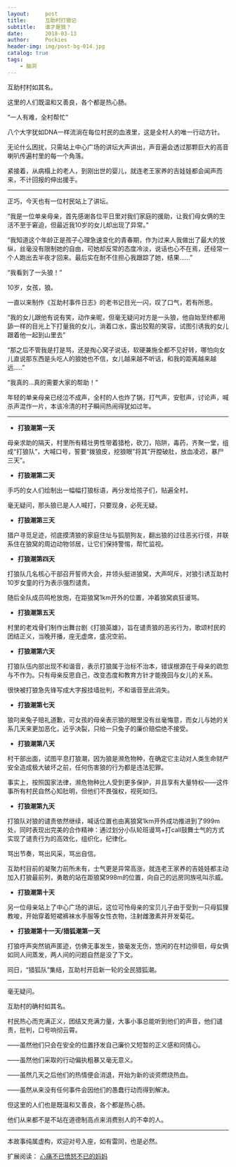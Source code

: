 ```yaml
---
layout:     post
title:      互助村打狼记
subtitle:   谁才是狼？
date:       2018-03-13
author:     Pockies
header-img: img/post-bg-014.jpg
catalog: true
tags:
    - 脑洞
---
```


互助村村如其名。

这里的人们既温和又善良，各个都是热心肠。

“一人有难，全村帮忙”

八个大字犹如DNA一样流淌在每位村民的血液里，这是全村人的唯一行动方针。

无论什么困扰，只需站上中心广场的讲坛大声讲出，声音遍会透过那颗巨大的高音喇叭传遍村里的每一个角落。

紧接着，从病榻上的老人，到刚出世的婴儿，就连老王家养的吉娃娃都会闻声而来，不计回报的伸出援手。

---

正巧，今天也有一位村民站上了讲坛。

“我是一位单亲母亲，首先感谢各位平日里对我们家庭的援助，让我们母女俩的生活不至于窘迫，但最近我10岁的女儿却出现了异常。”

“我知道这个年龄正是孩子心理急速变化的青春期，作为过来人我做出了最大的放纵，丝毫没有限制她的自由，可她却反常的态度冷淡，说话也心不在焉，还经常一个人跑出去半夜才回来。最后实在耐不住担心我跟踪了她，结果......”

“我看到了一头狼！”

10岁，女孩，狼。

一直以来制作《互助村事件日志》的老书记目光一闪，叹了口气，若有所思。

“我的女儿跟他有说有笑，动作亲昵，但毫无疑问对方是一头狼，他自始至终都用舔一样的目光上下打量我的女儿，淌着口水，露出狡黠的笑容，试图引诱我的女儿跟着他一起到山里去”

“那之后不管我是打是骂，还是掏心窝子说话，软硬兼施全都不见好转，哪怕向女儿直说那东西是头吃人的狼她也不信，女儿越来越不听话，和我的距离越来越远.....”

“我真的...真的需要大家的帮助！”

年轻的单亲母亲已经泣不成声，全村的人也炸了锅，打气声，安慰声，讨论声，喊杀声混作一片，本该冷清的村子瞬间热闹得犹如过年。

---

- **打狼潮第一天**

母亲求助的隔天，村里所有精壮男性带着猎枪，砍刀，陷阱，毒药，齐聚一堂，组成“打狼队”，大喊口号，誓要“拨狼皮，挖狼眼”将其“开膛破肚，放血凌迟，暴尸三天”。

- **打狼潮第二天**

手巧的女人们绘制出一幅幅打狼标语，再分发给孩子们，贴遍全村。

毫无疑问，那头狼已是人人喊打，只要现身，必死无疑。

- **打狼潮第三天**

猎户寻觅足迹，彻底摸清狼的家庭住址与狐朋狗友，翻出狼的过往恶劣行径，并联系住在狼窝的周边动物邻居，让它们保持警惕，帮忙监视。

- **打狼潮第四天**

打狼队几名核心干部召开誓师大会，并领头挺进狼窝，大声呵斥，对狼引诱互助村10岁女童的行为表示强烈谴责。

随后全队成员鸣枪放炮，在距狼窝1km开外的位置，冲着狼窝疯狂谩骂。

- **打狼潮第五天**

村里的老戏骨们制作出舞台剧《打狼英雄》，旨在谴责狼的恶劣行为，歌颂村民的团结正义，当晚开播，座无虚席，盛况空前。

- **打狼潮第六天**

打狼队伍内部出现不和谐音，表示打狼属于治标不治本，错误根源在于母亲的疏忽与不作为。只有母亲反思自己，改变态度和教育方针才能挽回与女儿的关系。

很快被打狼急先锋写成大字报挂墙批判，不和谐音至此消失。

- **打狼潮第七天**

狼叼来兔子赔礼道歉，可女孩的母亲表示狼的眼里没有丝毫悔意，而女儿与她的关系几天来更加恶化，近乎决裂，只给一只兔子的廉价赔偿绝不接受。

- **打狼潮第八天**

村干部出面，试图平息打狼潮，因为狼是濒危物种，在确定它主动对人类生命财产安全造成极大破坏之前，任何伤害狼的行为都是违法犯罪。

事实上，按照国家法律，濒危物种比人受到更多保护，并且享有大量特权——这件事所有村民自然心知肚明，但他们不畏强权，视死如归。

- **打狼潮第九天**

打狼队对狼的谴责依然继续，喊话位置也由离狼窝1km开外成功推进到了999m处，同时表现出完美的合作精神：通过划分小队轮班谩骂+打call鼓舞士气的方式实现了谴责行为的高效化，组织化，纪律化。

骂出节奏，骂出风采，骂出自信。

互助村目前的凝聚力前所未有，士气更是异常高涨，就连老王家养的吉娃娃都主动加入打狼最前列，勇敢的站在距狼窝998m的位置，向自己的远房同族吼叫示威。

- **打狼潮第十天**

另一位母亲站上了中心广场的讲坛，这位可怜母亲的宝贝儿子由于受到一只母狐狸教唆，开始穿着短裙裤袜水手服等女性衣物，注射雌激素并开发菊花。

- **打狼潮第十一天/猎狐潮第一天**

打狼呼声突然销声匿迹，仿佛无事发生，狼毫发无伤，悠闲的在村边徘徊，母女俩如同人间蒸发，两人间的问题自然是没了下文。

同日，“猎狐队”集结，互助村开启新一轮的全民猎狐潮。

---

毫无疑问。

互助村的确村如其名。

村民热心而充满正义，团结又充满力量，大事小事总能听到他们的声音，他们谴责，批判，口号响彻云霄。

——虽然他们只会在安全的位置抒发自己廉价又短暂的正义感和同情心。

——虽然他们采取的行动偏执粗暴又毫无意义。

——虽然几天之后他们的热情便会消退，开始为新的谈资燃烧热血。

——虽然从来没有任何事件会因他们的愚蠢行动而得到解决。

但这里的人们也是既温和又善良，各个都是热心肠。

他们从来都不是不站在道德制高点来消费别人的不幸的人。

---

本故事纯属虚构，欢迎对号入座，如有雷同，也是必然。

扩展阅读： [心痛不已愤怒不已的妈妈](http://bbs.nga.cn/read.php?tid=13620834&rand=904)